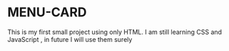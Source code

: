 # MENU-CARD
This is my first small project using only HTML. I am still learning CSS and JavaScript , in future I will use them surely
